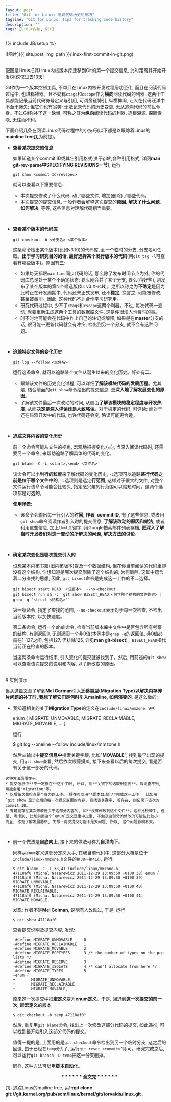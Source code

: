 ```yaml
---
layout: post
title: "Git for Linux: 追踪代码历史的技巧"
tagline: "Git for Linux: tips for tracking code history"
description: ""
tags: [Linux内核, Git]
---
```

{% include JB/setup %}



![图片]({{ site.post_img_path }}/linux-first-commit-in-git.png)

<right> <strong></strong></right>

   
<br/> 
配图是Linus把其Linux内核版本库迁移到Git的第一个提交信息, 此时距离其开始开发Git仅仅过去13天!


Git作为一个版本控制工具, 不单只在Linux内核开发过程居功至伟, 而且在阅读代码过程中, 也堪称神器。且不妨称`ctags`和`cscope`作为**横向**阅读代码的利器, 这两个工具都能记录当前代码符号定义与引用, 可谓旁征博引, 纵横捭阖, 让人在代码汪洋中不至于迷失; 但它们也有劣势: 无法记录代码的历史变更, 无从追溯代码的前世今身。不过Git弥补了这一缺憾, 可称之其为**纵向**阅读代码的利器, 追根溯源, 探赜索隐, 无往而不利。

下面介绍几条在阅读Linux代码过程中的小技巧(以下都是以跟踪着Linus的**mainline tree**[[1]](#jmp1)为前提)。

* **查看某次提交的信息**

  如果知道某个commit ID或其它引用格式(关于git的各种引用格式, 详阅**man git-rev-parse中SPECIFYING REVISIONS一节**), 运行

      git show <commit Id/revspec>

  就可以查看以下重要信息:

   * 本次提交修改了什么代码, 动了哪些文件, 增加(删除)了哪些代码。
   * 本次提交的提交信息, 一般作者会解释这次提交的**原因**, **解决了什么问题**, **如何解决**, 等等, 这些信息对理解代码相当重要。

<br/>

* **查看某个版本的代码库**

      git checkout -b <分支名> <某个版本>

  这条命令检出某个版本(比如v3.10)的代码库, 到一个临时的分支, 分支名可任取。**出于学习研究目的的话, 最好选择某个发行版本的代码**(用`git tag -l`可查看有哪些版本)。原因有**三**:

   * 如果每天都跟`mainline`同步代码的话, 那么除了发布时间节点为外, 你的代码库总是处于某个不确定状态: 要么刚合并了某个分支, 要么(稍好些), 刚发布了某个版本的第N个候选版(如: v3.X-rcN)。之所以称之为**不确定**是因为此时正在开发周期中, 代码还未正式发布, 还不**稳定**, 换言之, 可能被修改, 甚至被撤消。因此, 这种代码不适合作学习研究用。
   * 研究代码过程中, 少不了`ctags`和`cscope`这两个利器。不过, 每次代码一变动, 就要重新生成这两个工具的数据库文件, 这是件很烦人也费时的事。
   * 时不时地可能会在代码中作上自己的注记或解释, 如果是在**master**分支的话, 很可能一更新代码就会有冲突; 检出到另一个分支, 就不会有这种问题。

<br/>

* **追踪特定文件的变化历史**

      git log --follow <文件名>

  运行这条命令, 就可以追踪某个文件从诞生以来的变化历史。好处有**二**:
  
  * 跟踪该文件的历史变化过程, 可以详细**了解该模块代码的发展历程**。尤其是, 结合前面的`git show`命令给出的提交信息, 更**深入地了解发展变化的原因**。
  * 了解该文件最后一次改动的时间, 从侧面**了解该模块的稳定程度与开发热度**, 从而**决定是深入详读还是大致略读**。对于稳定的代码, 可详读; 而对于还在热烈开发中的代码, 也许代码还会变, 略读可能更合适。

<br/>

* **追踪文件内容的变化历史**

   前一个命令可能从文件的视角, 宏观地把握变化方向, 当深入阅读代码时, 还需要另一个命令, 来帮助追踪了解具体的代码的变化。

      git blame -C -L <start>,<end> <文件名>

   该命令可以小到**行的粒度**来了解代码的变化历史, `-C`选项可以追踪**某行代码之前是位于哪个文件中的**, `-L`选项则是选定**行范围**, 这样对于很大的文件, 对整个文件运行该命令可能会比较久, 指定感兴趣的行范围可以缩短时间。这两个选项都是**可选的**。

   **使用场景:**

   * 该命令会输出每一行引入的**时间**, **作者**, **commit ID**, 有了这些信息, 或者用`git show`命令阅读作者引入时的提交信息, **了解该改动的原因和做法**; 或者, 利用这些信息, 加上`lkml`关键字, 用Google搜索邮件列表存档, **更深入了解当时开发者们对这一变动的所解决的问题, 解决方法的讨论**。

<br/>

* **确定某次变化是哪次提交引入的**

   设想某本内核书籍(旧内核版本)提及一个数据结构, 但在你当前阅读的代码里却没有这个结构, 你想知道是哪次提交删除了这个结构的, 为何删除, 这其中蕴含着二分查找的思想, 因此, `git bisect`命令是完成这一工作的不二选择。

      git bisect start HEAD  <旧版本>  --no-checkout
      git bisect run sh -c 'git show BISECT_HEAD:<包含那个结构的文件路径> | grep -q "struct <结构名>"'

   第一条命令, 指定了查找的范围, `--no-checkout`表示对于每一次检查, 不检出当前版本库, 以加快速度。

   第二条命令, 运行一个shell命令, 检查当前版本库中文件中是否包含所有考察的结构, 有则返回0, 无则返回一个非0值(本例中是`grep -q`的返回值, 非0值必需在1-127之间, 包括127, 但排除125, 详见**man git-bisect**)。`BISECT_HEAD`指代当前正在检查的版本。

   当这两条命令运行结束, 引入变化的提交就被找到了。然后, 用前述的`git show`可以查看该次提交的说明和内容, 以了解改变的原因。



<br/>
# 实例演示 
<br/>

当从[这篇文章](http://lwn.net/Articles/211505/)了解到**Mel Gorman**引入**迁移类型(Migration Type)**以解决内存碎片问题的补丁时, 我想了解它们是**何时引入mainline**, **如何演变的**, 是这么做的:

   * 我知道相关的关于**Migration Type**的定义在`include/linux/mmzone.h`中:

        enum {
             MIGRATE_UNMOVABLE,
             MIGRATE_RECLAIMABLE,
             MIGRATE_MOVABLE,
              ...
        }

     运行

        $ git log --oneline --follow include/linux/mmzone.h
  
     然后从输出中**提交信息中**搜索关键字眼, 比如"**MOVABLE**", 找到最早出现的提交, 用`git show`查看,  然后依次顺藤摸瓜, 接下来查看以后的每次提交, 看是否有关于这一部分的代码。

    这种方法局限在于:
    * 提交信息中**不一定存在**这个字眼, 所以, 对**关键字的选取很重要**。假设查不到, 可能会用"migration"等。
    * 以后每次都检查是个费力的工作。 好在可以用**脚本自动化**完成这一工作,  比如用`git show`显示之后的每一次提交变更的内容, 查找该关键字, 若存在, 则记录下该次的commit ID。
    * 有可能存在某次修改是关于这部分内容的, 却**没有修改到这个文件**。这种比较棘手, 但是, 考虑到, 比如前面这个`enum`定义是重中之重, 不触及这部分的修改的可能性比较小; 而且, 作为了解发展脉络, 失却一两次提交可能不是大问题, 所以, 这个问题影响不大。

<br/>

  * 前一个做法是**自底向上**, 接下来的做法可称为**自顶向下**。

    同样从`enum`定义这部分定义入手, 在我当前代码中, 这部分大概是位于`include/linux/mmzone.h`文件的`第38一第41行`, 运行:

        $ git blame -C -L 38,41 include/linux/mmzone.h
        47118af0 (Michal Nazarewicz 2011-12-29 13:09:50 +0100 38) enum {
        47118af0 (Michal Nazarewicz 2011-12-29 13:09:50 +0100 39)       MIGRATE_UNMOVABLE,
        47118af0 (Michal Nazarewicz 2011-12-29 13:09:50 +0100 40)       MIGRATE_RECLAIMABLE,
        47118af0 (Michal Nazarewicz 2011-12-29 13:09:50 +0100 41)       MIGRATE_MOVABLE,

    发现: 作者不是**Mel Golman**, 说明有人改动过, 于是, 运行

        $ git show 47118af0

    查看提交说明及提交内容, 发现:

        -#define MIGRATE_UNMOVABLE     0
        -#define MIGRATE_RECLAIMABLE   1
        -#define MIGRATE_MOVABLE       2
        -#define MIGRATE_PCPTYPES      3 /* the number of types on the pcp lists */
        -#define MIGRATE_RESERVE       3
        -#define MIGRATE_ISOLATE       4 /* can't allocate from here */
        -#define MIGRATE_TYPES         5
        +enum {
        +       MIGRATE_UNMOVABLE,
        +       MIGRATE_RECLAIMABLE,
        +       MIGRATE_MOVABLE,

    原来这一次提交中把**宏定义**变为**enum定义**。于是, 回退到**这一次提交的前一次**, 即**宏定义**的版本

        $ git checkout -b temp 47118af0^

    然后, 重复用`git blame`命令, 找出上一次修改这部分代码的提交, 如此递推, 可以找到最开始引入这部分代码的提交。

    值得一提的是, 上面用的是`git checkout`命令检出到另一个临时分支, 这之后的回退, 由于已经在`temp分支`了, 运行`git reset <commit>^`即可。研究完成之后, 可以运行`git branch -D temp`把这一分支删掉。

    同样, 这种方法可以用**脚本自动化**。

    <center><strong>* * * * * * 全文完 * * * * * * </strong></center>
    
<span id="jmp1">[1]: 追踪Linus的mailine tree, 运行**git clone git://git.kernel.org/pub/scm/linux/kernel/git/torvalds/linux.git**。</span>


